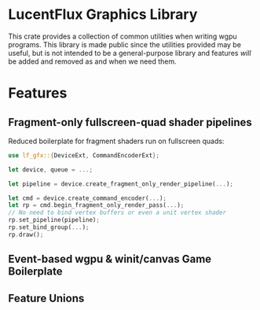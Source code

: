 # LucentFlux Graphics Library

This crate provides a collection of common utilities when writing wgpu programs. This library is made public since the utilities provided may be useful, but is not intended to be a general-purpose library and features *will* be added and removed as and when we need them.

# Features

## Fragment-only fullscreen-quad shader pipelines

Reduced boilerplate for fragment shaders run on fullscreen quads:

```rust
use lf_gfx::{DeviceExt, CommandEncoderExt};

let device, queue = ...;

let pipeline = device.create_fragment_only_render_pipeline(...);

let cmd = device.create_command_encoder(...);
let rp = cmd.begin_fragment_only_render_pass(...);
// No need to bind vertex buffers or even a unit vertex shader
rp.set_pipeline(pipeline);
rp.set_bind_group(...);
rp.draw();
```

## Event-based wgpu & winit/canvas Game Boilerplate

## Feature Unions